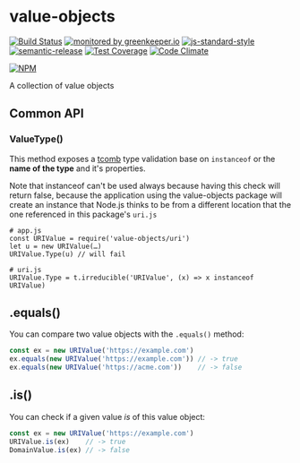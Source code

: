 # value-objects

[![Build Status](https://travis-ci.org/RHeactorJS/value-objects.svg?branch=master)](https://travis-ci.org/RHeactorJS/value-objects)
[![monitored by greenkeeper.io](https://img.shields.io/badge/greenkeeper.io-monitored-brightgreen.svg)](http://greenkeeper.io/) 
[![js-standard-style](https://img.shields.io/badge/code%20style-standard-brightgreen.svg)](http://standardjs.com/)
[![semantic-release](https://img.shields.io/badge/semver-semantic%20release-e10079.svg)](https://github.com/semantic-release/semantic-release)
[![Test Coverage](https://codeclimate.com/github/RHeactorJS/value-objects/badges/coverage.svg)](https://codeclimate.com/github/RHeactorJS/value-objects/coverage)
[![Code Climate](https://codeclimate.com/github/RHeactorJS/value-objects/badges/gpa.svg)](https://codeclimate.com/github/RHeactorJS/value-objects)

[![NPM](https://nodei.co/npm/value-objects.png?downloads=true&downloadRank=true&stars=true)](https://nodei.co/npm/value-objects/)

A collection of value objects

## Common API

### ValueType()

This method exposes a [tcomb](https://github.com/gcanti/tcomb) type validation base on `instanceof` or the **name of the type** and it's properties.

Note that instanceof can't be used always because having this check will return false, because the application using
the value-objects package will create an instance that Node.js thinks to be from a different location that the
one referenced in this package's `uri.js`

    # app.js
    const URIValue = require('value-objects/uri')
    let u = new URIValue(…)
    URIValue.Type(u) // will fail
    
    # uri.js
    URIValue.Type = t.irreducible('URIValue', (x) => x instanceof URIValue)
  
## .equals()

You can compare two value objects with the `.equals()` method:

```javascript
const ex = new URIValue('https://example.com') 
ex.equals(new URIValue('https://example.com')) // -> true
ex.equals(new URIValue('https://acme.com'))    // -> false
```
## .is()

You can check if a given value *is* of this value object:

```javascript
const ex = new URIValue('https://example.com') 
URIValue.is(ex)    // -> true
DomainValue.is(ex) // -> false
```
